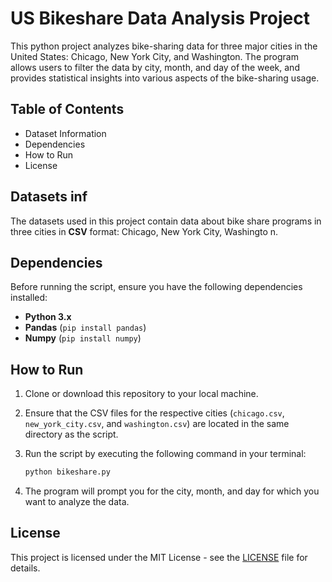 # US Bikeshare Data Analysis Project

This python project analyzes bike-sharing data for three major cities in the United States: Chicago, New York City, and Washington. The program allows users to filter the data by city, month, and day of the week, and provides statistical insights into various aspects of the bike-sharing usage.

## Table of Contents

* Dataset Information
* Dependencies
* How to Run
* License


## Datasets inf
The datasets used in this project contain data about bike share programs in three cities in **CSV** format:
Chicago, New York City, Washingto
n.

## Dependencies

Before running the script, ensure you have the following dependencies installed:

- **Python 3.x**
- **Pandas** (`pip install pandas`)
- **Numpy** (`pip install numpy`)

## How to Run

1. Clone or download this repository to your local machine.
2. Ensure that the CSV files for the respective cities (`chicago.csv`, `new_york_city.csv`, and `washington.csv`) are located in the same directory as the script.
3. Run the script by executing the following command in your terminal:

    ```bash
    python bikeshare.py
    ```

4. The program will prompt you for the city, month, and day for which you want to analyze the data.


## License

This project is licensed under the MIT License - see the [LICENSE](./LICENSE) file for details.